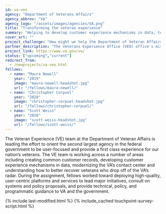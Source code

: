 ```yaml
---
id: va-veo
agency: "Department of Veterans Affairs"
agency_abbrev: "VA"
agency_logo: "/assets/images/agencies/VA.png"
title: "Transforming the veteran experience"
summary: "Helping to develop customer experience mechanisms in data, tools, and technology to enable the U.S. Department of Veterans Affairs to deliver the best experience to veterans, families, caregivers, and survivors"
cover_art: ""
project_challenge: "How might we help the Department of Veteran Affairs deliver more veteran-centered services and care?"
partner_description: "The Veterans Experience Office (VEO) office's mission is to enable VA to be the leading customer service organization in government so that Veterans, their families, caregivers and survivors Choose VA."
project_link: https://www.va.gov/ve/
status: ["upcoming","current"]
redirect_from:
  - /newprojects/va-veo.html
fellows:
  - name: "Maura Newell"
    year: "2019"
    image: "maura-newell-headshot.jpg"
    url: "/fellows/maura-newell/"
  - name: "Christopher Corpuel"
    year: "2020"
    image: "christopher-corpuel-headshot.jpg"
    url: "/fellows/christopher-corpuel/"
  - name: "Scott Weiss"
    year: "2020"
    image: "scott-weiss-headshot.jpg"
    url: "/fellows/scott-weiss/"
---
```

The Veteran Experience (VE) team at the Department of Veteran Affairs is leading the effort to orient the second largest agency in the federal government to be user-focused and provide a first class experience for our nation’s veterans. The VE team is working across a number of areas including creating common customer records, developing customer experience mechanisms in data, modernizing the VA’s contact center and understanding how to better recover veterans who drop off of the VA’s radar. During the assignment, fellows worked toward deploying high-quality, user-centric platforms and services to lead major initiatives, consult on systems and policy proposals, and provide technical, policy, and programmatic guidance to VA and the government.

<section class="usa-section">
  <div class="grid-container">
    {% include last-modified.html %}
    {% include_cached touchpoint-survey-script.html %}
  </div>
</section>